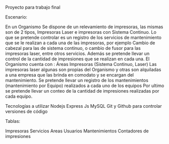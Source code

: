 Proyecto para trabajo final

Escenario:

En un Organismo Se dispone de un relevamiento de impresoras, las mismas son de 2 tipos, Impresoras Laser e impresoras con Sistema Continuo. Lo que se pretende controlar  es un registro de los servicios de mantenimiento que se le realizan a cada una de las impresoras, por ejemplo Cambio de cabezal para las de sistema continuo, o cambio de fusor para las impresoras laser, entre otros servicios. Además se pretende llevar un control de la cantidad de impresiones que se realizan en cada una. 
El Organismo cuenta con :
Áreas
Impresoras (Sistema Continuo, Laser)
Las impresoras laser algunas son propias del Organismo y otras son alquiladas a una empresa que las brinda en comodato y se encargan del mantenimiento. 
Se pretende llevar un registro de los mantenimientos (mantenimiento por Equipo) realizados a cada uno de los equipos
Por ultimo se pretende llevar un conteo de la cantidad de impresiones realizadas por cada equipo. 

Tecnologías a utilizar
Nodejs Express Js
MySQL
Git y Github para controlar versiones de código



Tablas: 

Impresoras
Servicios
Areas
Usuarios
Mantenimientos
Contadores de impresiones











